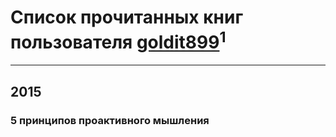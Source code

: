 # Список прочитанных книг пользователя [goldit899](https://plus.google.com/116795722676783470155)<sup>1</sup>
---

## 2015

### 5 принципов проактивного мышления



